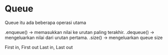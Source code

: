 # Queue

Queue itu ada beberapa operasi utama

.enqueue() -> memasukkan nilai ke urutan paling terakhir.
.dequeue() -> mengeluarkan nilai dari urutan pertama.
.size() -> mengeluarkan queue size

First in, First out
Last in, Last out
